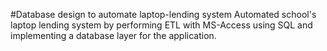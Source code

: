 #Database design to automate laptop-lending system
Automated school's laptop lending system by performing ETL with MS-Access using SQL and implementing a database layer for the application.
